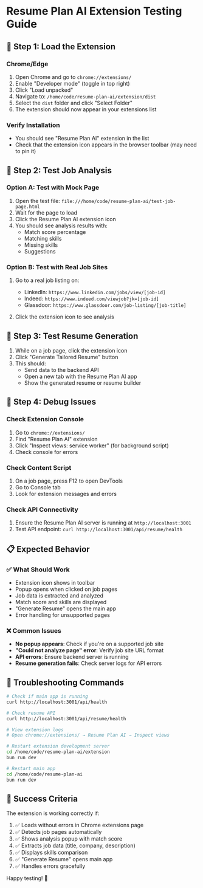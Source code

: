 # Resume Plan AI Extension Testing Guide

## 🚀 Step 1: Load the Extension

### Chrome/Edge

1. Open Chrome and go to `chrome://extensions/`
2. Enable "Developer mode" (toggle in top right)
3. Click "Load unpacked"
4. Navigate to: `/home/code/resume-plan-ai/extension/dist`
5. Select the `dist` folder and click "Select Folder"
6. The extension should now appear in your extensions list

### Verify Installation

- You should see "Resume Plan AI" extension in the list
- Check that the extension icon appears in the browser toolbar (may need to pin it)

## 🧪 Step 2: Test Job Analysis

### Option A: Test with Mock Page

1. Open the test file: `file:///home/code/resume-plan-ai/test-job-page.html`
2. Wait for the page to load
3. Click the Resume Plan AI extension icon
4. You should see analysis results with:
   - Match score percentage
   - Matching skills
   - Missing skills
   - Suggestions

### Option B: Test with Real Job Sites

1. Go to a real job listing on:
   - LinkedIn: `https://www.linkedin.com/jobs/view/[job-id]`
   - Indeed: `https://www.indeed.com/viewjob?jk=[job-id]`
   - Glassdoor: `https://www.glassdoor.com/job-listing/[job-title]`

2. Click the extension icon to see analysis

## 🎯 Step 3: Test Resume Generation

1. While on a job page, click the extension icon
2. Click "Generate Tailored Resume" button
3. This should:
   - Send data to the backend API
   - Open a new tab with the Resume Plan AI app
   - Show the generated resume or resume builder

## 🔧 Step 4: Debug Issues

### Check Extension Console

1. Go to `chrome://extensions/`
2. Find "Resume Plan AI" extension
3. Click "Inspect views: service worker" (for background script)
4. Check console for errors

### Check Content Script

1. On a job page, press F12 to open DevTools
2. Go to Console tab
3. Look for extension messages and errors

### Check API Connectivity

1. Ensure the Resume Plan AI server is running at `http://localhost:3001`
2. Test API endpoint: `curl http://localhost:3001/api/resume/health`

## 📋 Expected Behavior

### ✅ What Should Work

- Extension icon shows in toolbar
- Popup opens when clicked on job pages
- Job data is extracted and analyzed
- Match score and skills are displayed
- "Generate Resume" opens the main app
- Error handling for unsupported pages

### ❌ Common Issues

- **No popup appears**: Check if you're on a supported job site
- **"Could not analyze page" error**: Verify job site URL format
- **API errors**: Ensure backend server is running
- **Resume generation fails**: Check server logs for API errors

## 🐛 Troubleshooting Commands

```bash
# Check if main app is running
curl http://localhost:3001/api/health

# Check resume API
curl http://localhost:3001/api/resume/health

# View extension logs
# Open chrome://extensions/ → Resume Plan AI → Inspect views

# Restart extension development server
cd /home/code/resume-plan-ai/extension
bun run dev

# Restart main app
cd /home/code/resume-plan-ai
bun run dev
```

## 🎉 Success Criteria

The extension is working correctly if:

1. ✅ Loads without errors in Chrome extensions page
2. ✅ Detects job pages automatically
3. ✅ Shows analysis popup with match score
4. ✅ Extracts job data (title, company, description)
5. ✅ Displays skills comparison
6. ✅ "Generate Resume" opens main app
7. ✅ Handles errors gracefully

Happy testing! 🚀
